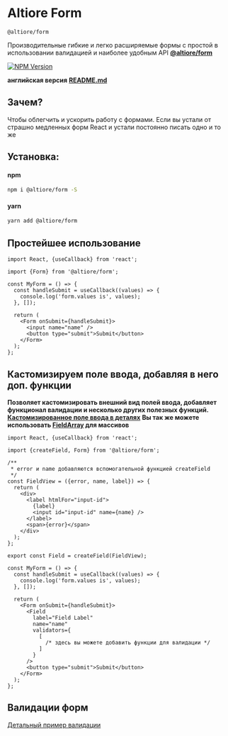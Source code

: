 # Altiore Form

`@altiore/form`

Производительные гибкие и легко расширяемые формы с простой в использовании валидацией и наиболее удобным API [**@altiore/form**](https://www.npmjs.com/package/@altiore/form)

<a href="https://www.npmjs.com/package/@altiore/form" target="_blank">
  <img src="https://img.shields.io/npm/v/@altiore/form.svg" alt="NPM Version" />
</a>

**английская версия**
[**README.md**](README.md)

## Зачем?

Чтобы облегчить и ускорить работу с формами. Если вы устали от страшно медленных форм React и устали постоянно писать одно и то же

## Установка:

#### npm

```bash
npm i @altiore/form -S
```

#### yarn

```bash
yarn add @altiore/form
```

## Простейшее использование

```tsx
import React, {useCallback} from 'react';

import {Form} from '@altiore/form';

const MyForm = () => {
  const handleSubmit = useCallback((values) => {
    console.log('form.values is', values);
  }, []);

  return (
    <Form onSubmit={handleSubmit}>
      <input name="name" />
      <button type="submit">Submit</button>
    </Form>
  );
};
```

## Кастомизируем поле ввода, добавляя в него доп. функции

**Позволяет кастомизировать внешний вид полей ввода, добавляет функционал валидации и несколько других полезных функций. [Кастомизированное поле ввода в деталях](.docs/create-field.ru.md)**
**Вы так же можете использовать [FieldArray](.docs/create-field-array.ru.md) для массивов**

```tsx
import React, {useCallback} from 'react';

import {createField, Form} from '@altiore/form';

/**
 * error и name добавляются вспомогательной функцией createField
 */
const FieldView = ({error, name, label}) => {
  return (
    <div>
      <label htmlFor="input-id">
        {label}
        <input id="input-id" name={name} />
      </label>
      <span>{error}</span>
    </div>
  );
};

export const Field = createField(FieldView);

const MyForm = () => {
  const handleSubmit = useCallback((values) => {
    console.log('form.values is', values);
  }, []);

  return (
    <Form onSubmit={handleSubmit}>
      <Field
        label="Field Label"
        name="name"
        validators={
          [
            /* здесь вы можете добавить функции для валидации */
          ]
        }
      />
      <button type="submit">Submit</button>
    </Form>
  );
};
```

## Валидации форм

[Детальный пример валидации](.docs/valid.md)
